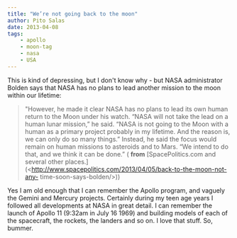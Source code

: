 ```yaml
---
title: "We’re not going back to the moon"
author: Pito Salas
date: 2013-04-08
tags:
    - apollo
    - moon-tag
    - nasa
    - USA
---
```




This is kind of depressing, but I don't know why - but NASA administrator
Bolden says that NASA has no plans to lead another mission to the moon within
our lifetime:

> "However, he made it clear NASA has no plans to lead its own human return to
> the Moon under his watch. “NASA will not take the lead on a human lunar
> mission,” he said. “NASA is not going to the Moon with a human as a primary
> project probably in my lifetime. And the reason is, we can only do so many
> things.” Instead, he said the focus would remain on human missions to
> asteroids and to Mars. “We intend to do that, and we think it can be done.”
> ( **from** [SpacePolitics.com and several other
> places.](<http://www.spacepolitics.com/2013/04/05/back-to-the-moon-not-any-
> time-soon-says-bolden/>))

Yes I am old enough that I can remember the Apollo program, and vaguely the
Gemini and Mercury projects. Certainly during my teen age years I followed all
developments at NASA in great detail. I can remember the launch of Apollo 11
(9:32am in July 16 1969) and building models of each of the spacecraft, the
rockets, the landers and so on. I love that stuff. So, bummer.



